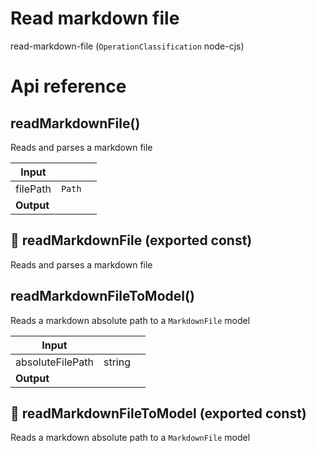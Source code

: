 # Read markdown file

read-markdown-file (`OperationClassification` node-cjs)



# Api reference

## readMarkdownFile()

Reads and parses a markdown file


| Input      |    |    |
| ---------- | -- | -- |
| filePath | `Path` |  |
| **Output** |    |    |



## 📄 readMarkdownFile (exported const)

Reads and parses a markdown file


## readMarkdownFileToModel()

Reads a markdown absolute path to a `MarkdownFile` model


| Input      |    |    |
| ---------- | -- | -- |
| absoluteFilePath | string |  |
| **Output** |    |    |



## 📄 readMarkdownFileToModel (exported const)

Reads a markdown absolute path to a `MarkdownFile` model

